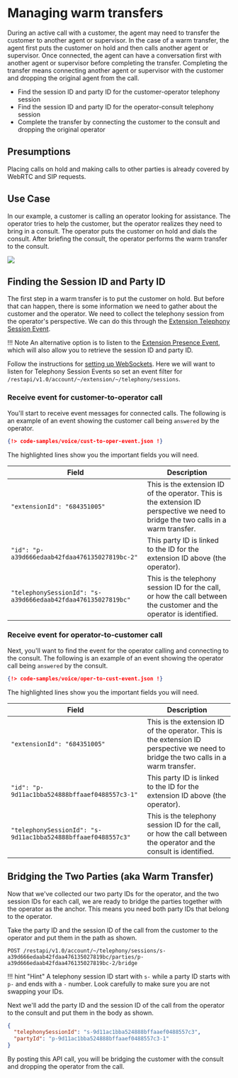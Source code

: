 # Managing warm transfers

During an active call with a customer, the agent may need to transfer the customer to another agent or supervisor. In the case of a warm transfer, the agent first puts the customer on hold and then calls another agent or supervisor. Once connected, the agent can have a conversation first with another agent or supervisor before completing the transfer. Completing the transfer means connecting another agent or supervisor with the customer and dropping the original agent from the call.

* Find the session ID and party ID for the customer-operator telephony session
* Find the session ID and party ID for the operator-consult telephony session
* Complete the transfer by connecting the customer to the consult and dropping the original operator

## Presumptions

Placing calls on hold and making calls to other parties is already covered by WebRTC and SIP requests.

## Use Case

In our example, a customer is calling an operator looking for assistance. The operator tries to help the customer, but the operator realizes they need to bring in a consult. The operator puts the customer on hold and dials the consult. After briefing the consult, the operator performs the warm transfer to the consult.

<img class="img-fluid" src="../../img/warm-transfer.png">

## Finding the Session ID and Party ID

The first step in a warm transfer is to put the customer on hold. But before that can happen, there is some information we need to gather about the customer and the operator. We need to collect the telephony session from the operator's perspective. We can do this through the [Extension Telephony Session Event](https://developers.ringcentral.com/api-reference/Extension-Telephony-Sessions-Event).

!!! Note
    An alternative option is to listen to the [Extension Presence Event](https://developers.ringcentral.com/api-reference/Extension-Presence-Event), which will also allow you to retrieve the session ID and party ID.

Follow the instructions for [setting up WebSockets](../notifications/websockets/quick-start.md). Here we will want to listen for Telephony Session Events so set an event filter for `/restapi/v1.0/account/~/extension/~/telephony/sessions`.

### Receive event for customer-to-operator call

You'll start to receive event messages for connected calls. The following is an example of an event showing the customer call being `answered` by the operator.

```json hl_lines="11 18 46"
{!> code-samples/voice/cust-to-oper-event.json !}
```

The highlighted lines show you the important fields you will need.

| Field | Description |
|-|-|
| `"extensionId": "684351005"` | This is the extension ID of the operator. This is the extension ID perspective we need to bridge the two calls in a warm transfer. |
| `"id": "p-a39d666edaab42fdaa476135027819bc-2"` | This party ID is linked to the ID for the extension ID above (the operator). |
| `"telephonySessionId": "s-a39d666edaab42fdaa476135027819bc"` | This is the telephony session ID for the call, or how the call between the customer and the operator is identified. |

### Receive event for operator-to-customer call

Next, you'll want to find the event for the operator calling and connecting to the consult. The following is an example of an event showing the operator call being `answered` by the consult.

```json hl_lines="11 18 37"
{!> code-samples/voice/oper-to-cust-event.json !}
```

The highlighted lines show you the important fields you will need.

| Field | Description |
|-|-|
| `"extensionId": "684351005"` | This is the extension ID of the operator. This is the extension ID perspective we need to bridge the two calls in a warm transfer. |
| `"id": "p-9d11ac1bba524888bffaaef0488557c3-1"` | This party ID is linked to the ID for the extension ID above (the operator). |
| `"telephonySessionId": "s-9d11ac1bba524888bffaaef0488557c3"` | This is the telephony session ID for the call, or how the call between the operator and the consult is identified. |

## Bridging the Two Parties (aka Warm Transfer)

Now that we've collected our two party IDs for the operator, and the two session IDs for each call, we are ready to bridge the parties together with the operator as the anchor. This means you need both party IDs that belong to the operator.

Take the party ID and the session ID of the call from the customer to the operator and put them in the path as shown.

```http
POST /restapi/v1.0/account/~/telephony/sessions/s-a39d666edaab42fdaa476135027819bc/parties/p-a39d666edaab42fdaa476135027819bc-2/bridge
```

!!! hint "Hint"
    A telephony session ID start with `s-` while a party ID starts with `p-` and ends with a `-` number. Look carefully to make sure you are not swapping your IDs.

Next we'll add the party ID and the session ID of the call from the operator to the consult and put them in the body as shown.

```json
{
  "telephonySessionId": "s-9d11ac1bba524888bffaaef0488557c3",
  "partyId": "p-9d11ac1bba524888bffaaef0488557c3-1"
}
```

By posting this API call, you will be bridging the customer with the consult and dropping the operator from the call.
